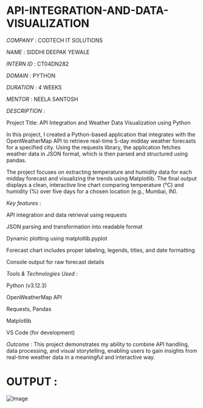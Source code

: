 # API-INTEGRATION-AND-DATA-VISUALIZATION

*COMPANY* : CODTECH IT SOLUTIONS

*NAME* : SIDDHI DEEPAK YEWALE

*INTERN ID* : CT04DN282

*DOMAIN* : PYTHON

*DURATION* : 4 WEEKS

*MENTOR* : NEELA SANTOSH

*DESCRIPTION* :  

Project Title: API Integration and Weather Data Visualization using Python

In this project, I created a Python-based application that integrates with the OpenWeatherMap API to retrieve real-time 5-day midday weather forecasts for a specified city. Using the requests library, the application fetches weather data in JSON format, which is then parsed and structured using pandas.

The project focuses on extracting temperature and humidity data for each midday forecast and visualizing the trends using Matplotlib. The final output displays a clean, interactive line chart comparing temperature (°C) and humidity (%) over five days for a chosen location (e.g., Mumbai, IN).

*Key features* :

API integration and data retrieval using requests

JSON parsing and transformation into readable format

Dynamic plotting using matplotlib.pyplot

Forecast chart includes proper labeling, legends, titles, and date formatting

Console output for raw forecast details

*Tools & Technologies Used* :

Python (v3.12.3)

OpenWeatherMap API

Requests, Pandas

Matplotlib

VS Code (for development)

*Outcome* :
This project demonstrates my ability to combine API handling, data processing, and visual storytelling, enabling users to gain insights from real-time weather data in a meaningful and interactive way.

# OUTPUT :

![Image](https://github.com/user-attachments/assets/2d9c4fd8-fe8f-443d-b0e2-6f11e01a1436)
